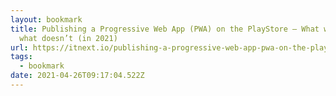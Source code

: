 ```yaml
---
layout: bookmark
title: Publishing a Progressive Web App (PWA) on the PlayStore – What works and
  what doesn’t (in 2021)
url: https://itnext.io/publishing-a-progressive-web-app-pwa-on-the-playstore-what-works-and-what-doesnt-in-2021-c4cfea5a7601
tags:
  - bookmark
date: 2021-04-26T09:17:04.522Z
---
```

 